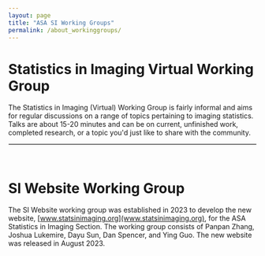 ```yaml
---
layout: page
title: "ASA SI Working Groups"
permalink: /about_workinggroups/
---
```


Statistics in Imaging Virtual Working Group
==================

The Statistics in Imaging (Virtual) Working Group is fairly informal and aims for regular discussions on a range of topics pertaining to imaging statistics.  Talks are about 15-20 minutes and can be on current, unfinished work, completed research, or a topic you'd just like to share with the community.  

<hr style="border:1px solid #DEDEDE">

&nbsp;

SI Website Working Group
==================

The SI Website working group was established in 2023 to develop the new website, [www.statsinimaging.org](www.statsinimaging.org), for the ASA Statistics in Imaging Section. The working group consists of Panpan Zhang, Joshua Lukemire, Dayu Sun, Dan Spencer, and Ying Guo. The new website was released in August 2023.






